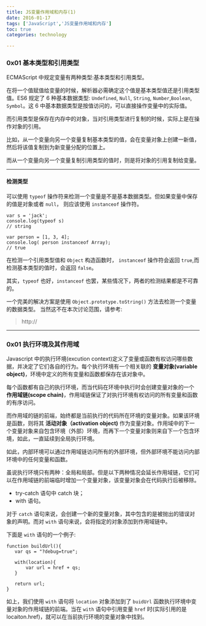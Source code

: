 ```yaml
---
title: JS变量作用域和内存(1)  
date: 2016-01-17      
tags: ['JavaScript','JS变量作用域和内存']
toc: true
categories: technology

---
```


### 0x01 基本类型和引用类型

ECMAScript 中规定变量有两种类型:基本类型和引用类型。

在将一个值赋值给变量的时候，解析器必需确定这个值是基本类型值还是引用类型值。ES6 规定了 6 种基本数据类型: `Undefined`, `Null`, `String`, `Number`,`Boolean`, `Symbol`。这 6 中基本数据类型是按值访问的，可以直接操作变量中的实际值。

而引用类型是保存在内存中的对象，当对引用类型进行复制的时候，实际上是在操作对象的引用。

比如，从一个变量向另一个变量复制基本类型的值，会在变量对象上创建一新值，然后将该值复制到为新变量分配的位置上。

而从一个变量向另一个变量复制引用类型的值时，则是将对象的引用复制给变量。

---
#### 检测类型
可以使用 `typeof` 操作符来检测一个变量是不是基本数据类型。但如果变量中保存的值是对象或者 `null`， 则应该使用 `instanceof` 操作符。

```
var s = 'jack';
console.log(typeof s)
// string
```

```
var person = [1, 3, 4];
console.log( person instanceof Array);
// true
```

在检测一个引用类型值和 `Object` 构造函数时， `instanceof` 操作符会返回 `true`,而检测基本类型的值时，会返回 `false`。

其实，`typeof` 也好，`instanceof` 也罢，某些情况下，两者的检测结果都是不可靠的。

一个完美的解决方案是使用 `Object.prototype.toString()` 方法去检测一个变量的数据类型。 当然这不在本次讨论范围，请参考: 

> http://


---
### 0x01 执行环境及其作用域
Javascript 中的执行环境(excution context)定义了变量或函数有权访问哪些数据，并决定了它们各自的行为。每个执行环境有一个相关联的 **变量对象(variable object)**，环境中定义的所有变量和函数都保存在该对象中。

每个函数都有自己的执行环境，而当代码在环境中执行时会创建变量对象的一个 **作用域链(scope chain)**，作用域链保证了对执行环境有权访问的所有变量和函数的有序访问。

而作用域的链的前端，始终都是当前执行的代码所在环境的变量对象。如果该环境是函数，则将其 **活动对象（activation object)** 作为变量对象。作用域中的下一个变量对象来自包含环境（外部）环境，而再下一个变量对象则来自下一个包含环境，如此，一直延续到全局执行环境。

如此，内部环境可以通过作用域链访问所有的外部环境，但外部环境不能访问内部环境中的任何变量和函数。

虽说执行环境只有两种：全局和局部。但是以下两种情况会延长作用域链，它们可以在作用域链的前端临时增加一个变量对象，该变量对象会在代码执行后被移除。

* try-catch 语句中 catch 块；
* with 语句。

对于 `catch` 语句来说，会创建一个新的变量对象，其中包含的是被抛出的错误对象的声明。而对 `with` 语句来说，会将指定的对象添加到作用域链中。

下面是 `with` 语句的一个例子:

```
function buildUrl(){
   var qs = "?debug=true";
   
   with(location){
       var url = href + qs;
   }
   
   return url;
}
```

如上，我们使用 `with` 语句将 `location` 对象添加到了 `buidUrl` 函数执行环境中变量对象的作用域链的前端。当在 `with` 语句中引用变量 `href` 时(实际引用的是 locaiton.href)，就可以在当前执行环境的变量对象中找到。





